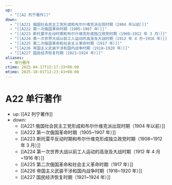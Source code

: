 ```yaml
---
up:
  - "[[A2 列宁著作]]"
down:
  - "[[A221 俄国社会民主工党形成和布尔什维克派出现时期（1904 年以前）]]"
  - "[[A222 第一次俄国革命时期（1905~1907 年）]]"
  - "[[A223 斯托雷平反动时期和布尔什维克形成独立政党时期（1908~1912 年 3 月）]]"
  - "[[A224 第一次世界大战以前工人运动的高涨及大战时期（1912 年 4 月~1916 年）]]"
  - "[[A225 第二次俄国革命和社会主义革命时期（1917 年）]]"
  - "[[A226 帝国主义武装干涉和国内战争时期（1918~1920 年）]]"
  - "[[A227 国民经济恢复时期（1921~1924 年）]]"
aliases:
  - 单行著作
ctime: 2025-04-17T15:17:33+08:00
mtime: 2025-10-01T12:23:43+08:00
---
```


# A22 单行著作

- up: [[A2 列宁著作]]
- down:
	- [[A221 俄国社会民主工党形成和布尔什维克派出现时期（1904 年以前）]]
	- [[A222 第一次俄国革命时期（1905~1907 年）]]
	- [[A223 斯托雷平反动时期和布尔什维克形成独立政党时期（1908~1912 年 3 月）]]
	- [[A224 第一次世界大战以前工人运动的高涨及大战时期（1912 年 4 月~1916 年）]]
	- [[A225 第二次俄国革命和社会主义革命时期（1917 年）]]
	- [[A226 帝国主义武装干涉和国内战争时期（1918~1920 年）]]
	- [[A227 国民经济恢复时期（1921~1924 年）]]
